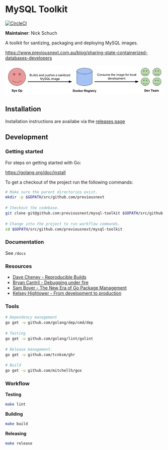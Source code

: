 MySQL Toolkit
=============

[![CircleCI](https://circleci.com/gh/previousnext/mysql-toolkit.svg?style=svg)](https://circleci.com/gh/previousnext/mysql-toolkit)

**Maintainer**: Nick Schuch

A toolkit for santizing, packaging and deploying MySQL images.

https://www.previousnext.com.au/blog/sharing-state-containerized-databases-developers

![Diagram](/docs/diagram.png "Diagram")

## Installation

Installation instructions are availabe via the [releases page](https://github.com/previousnext/mysql-toolkit/releases)

## Development

### Getting started

For steps on getting started with Go:

https://golang.org/doc/install

To get a checkout of the project run the following commands:

```bash
# Make sure the parent directories exist.
mkdir -p $GOPATH/src/github.com/previousnext

# Checkout the codebase.
git clone git@github.com:previousnext/mysql-toolkit $GOPATH/src/github.com/previousnext/mysql-toolkit

# Change into the project to run workflow commands.
cd $GOPATH/src/github.com/previousnext/mysql-toolkit
```

### Documentation

See `/docs`

### Resources

* [Dave Cheney - Reproducible Builds](https://www.youtube.com/watch?v=c3dW80eO88I)
* [Bryan Cantril - Debugging under fire](https://www.youtube.com/watch?v=30jNsCVLpAE&t=2675s)
* [Sam Boyer - The New Era of Go Package Management](https://www.youtube.com/watch?v=5LtMb090AZI)
* [Kelsey Hightower - From development to production](https://www.youtube.com/watch?v=XL9CQobFB8I&t=787s)

### Tools

```bash
# Dependency management
go get -u github.com/golang/dep/cmd/dep

# Testing
go get -u github.com/golang/lint/golint

# Release management.
go get -u github.com/tcnksm/ghr

# Build
go get -u github.com/mitchellh/gox
```

### Workflow

**Testing**

```bash
make lint
```

**Building**

```bash
make build
```

**Releasing**

```bash
make release
```
